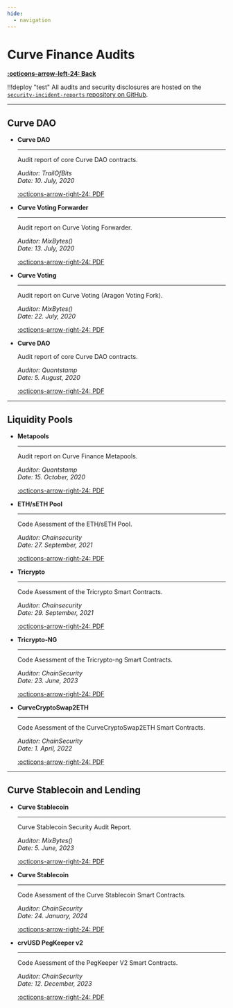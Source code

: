 ```yaml
---
hide:
  - navigation
---
```


<h1>Curve Finance Audits</h1>

[**:octicons-arrow-left-24: Back**](../protocol-overview.md)

!!!deploy "test"
    All audits and security disclosures are hosted on the [`security-incident-reports` repository on GitHub](https://github.com/curvefi/security-incident-reports).


---

## **Curve DAO**

<div class="grid cards" markdown>

-   **Curve DAO**

    ---

    Audit report of core Curve DAO contracts.

    *Auditor: TrailOfBits*  
    *Date: 10. July, 2020*

    [:octicons-arrow-right-24: PDF](../assets/pdf/curve-dao-ToB-final.pdf)

-   **Curve Voting Forwarder**

    ---

    Audit report on Curve Voting Forwarder.

    *Auditor: MixBytes()*  
    *Date: 13. July, 2020*

    [:octicons-arrow-right-24: PDF](../assets/pdf/Curve%20Finance%20DAO%20Voting%20Forwarder%20Security%20Audit%20Report.pdf)

-   **Curve Voting**

    ---

    Audit report on Curve Voting (Aragon Voting Fork).

    *Auditor: MixBytes()*  
    *Date: 22. July, 2020*

    [:octicons-arrow-right-24: PDF](../assets/pdf/Curve%20Finance%20DAO%20Voting%20Security%20Audit%20Report.pdf)

-   **Curve DAO**

    Audit report of core Curve DAO contracts.

    *Auditor: Quantstamp*  
    *Date: 5. August, 2020*

    [:octicons-arrow-right-24: PDF](../assets/pdf/curve-dao-quantstamp.pdf)

</div>


---


## **Liquidity Pools**

<div class="grid cards" markdown>

-   **Metapools**

    ---

    Audit report on Curve Finance Metapools.

    *Auditor: Quantstamp*  
    *Date: 15. October, 2020*

    [:octicons-arrow-right-24: PDF](../assets/pdf/CurveMetapoolAudit.pdf)

-   **ETH/sETH Pool**

    ---

    Code Asessment of the ETH/sETH Pool.

    *Auditor: Chainsecurity*  
    *Date: 27. September, 2021*

    [:octicons-arrow-right-24: PDF](../assets/pdf/ChainSecurity_Curve_Finance_Curve_ETH_sETH_Smart-contract-audit_September-27th-2021.pdf)

-   **Tricrypto**

    ---

    Code Asessment of the Tricrypto Smart Contracts.

    *Auditor: Chainsecurity*  
    *Date: 29. September, 2021*

    [:octicons-arrow-right-24: PDF](../assets/pdf/ChainSecurity_Curve-Finance-_-Tricrypto_smart-contract-audit_-September-2021.pdf)

-   **Tricrypto-NG**

    ---

    Code Asessment of the Tricrypto-ng Smart Contracts.

    *Auditor: ChainSecurity*  
    *Date: 23. June, 2023*

    [:octicons-arrow-right-24: PDF](../assets/pdf/ChainSecurity_Curve_tricrypto-ng_audit.pdf)

-   **CurveCryptoSwap2ETH**

    ---

    Code Asessment of the CurveCryptoSwap2ETH Smart Contracts.

    *Auditor: ChainSecurity*  
    *Date: 1. April, 2022*

    [:octicons-arrow-right-24: PDF](../assets/pdf/private_ChainSecurity_Curve_CurveCryptoSwap2ETH_audit_draft.pdf)



</div>


---


## **Curve Stablecoin and Lending**

<div class="grid cards" markdown>

-   **Curve Stablecoin**

    ---

    Curve Stablecoin Security Audit Report.

    *Auditor: MixBytes()*  
    *Date: 5. June, 2023*

    [:octicons-arrow-right-24: PDF](../assets/pdf/Curve%20Stablecoin%20(crvUSD)%20Security%20Audit%20Report.pdf)

-   **Curve Stablecoin**

    ---

    Code Asessment of the Curve Stablecoin Smart Contracts.

    *Auditor: ChainSecurity*  
    *Date: 24. January, 2024*

    [:octicons-arrow-right-24: PDF](../assets/pdf/ChainSecurity_Curve_Curve_Stablecoin_audit-1.pdf)

-   **crvUSD PegKeeper v2**

    ---

    Code Asessment of the PegKeeper V2 Smart Contracts.

    *Auditor: ChainSecurity*  
    *Date: 12. December, 2023*

    [:octicons-arrow-right-24: PDF](../assets/pdf/ChainSecurity_Curve_PegKeeperV2_audit.pdf)

</div>